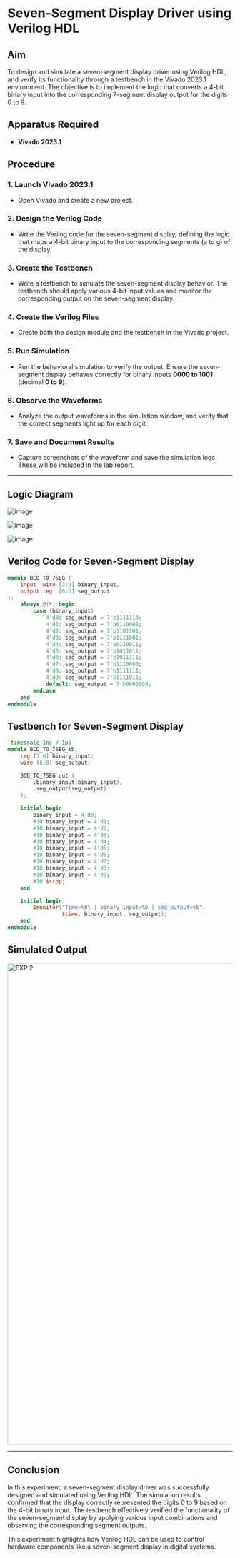 # Seven-Segment Display Driver using Verilog HDL

## Aim  
To design and simulate a seven-segment display driver using Verilog HDL, and verify its functionality through a testbench in the Vivado 2023.1 environment. The objective is to implement the logic that converts a 4-bit binary input into the corresponding 7-segment display output for the digits 0 to 9.

## Apparatus Required  
- **Vivado 2023.1**  

## Procedure  

### 1. Launch Vivado 2023.1  
- Open Vivado and create a new project.  

### 2. Design the Verilog Code  
- Write the Verilog code for the seven-segment display, defining the logic that maps a 4-bit binary input to the corresponding segments (a to g) of the display.  

### 3. Create the Testbench  
- Write a testbench to simulate the seven-segment display behavior. The testbench should apply various 4-bit input values and monitor the corresponding output on the seven-segment display.  

### 4. Create the Verilog Files  
- Create both the design module and the testbench in the Vivado project.  

### 5. Run Simulation  
- Run the behavioral simulation to verify the output. Ensure the seven-segment display behaves correctly for binary inputs **0000 to 1001** (decimal **0 to 9**).  

### 6. Observe the Waveforms  
- Analyze the output waveforms in the simulation window, and verify that the correct segments light up for each digit.  

### 7. Save and Document Results  
- Capture screenshots of the waveform and save the simulation logs. These will be included in the lab report.  

---
## Logic Diagram

![image](https://github.com/user-attachments/assets/e561cdb5-b1b0-42d0-94f5-e1efaec9704c)

![image](https://github.com/user-attachments/assets/dc32254e-f88d-471a-a2ba-e4ec5eb3fc11)

![image](https://github.com/user-attachments/assets/a8a8921e-0a37-4697-86d8-0c43cd8aef5a)

## Verilog Code for Seven-Segment Display  

```verilog
module BCD_TO_7SEG (
    input  wire [3:0] binary_input,
    output reg  [6:0] seg_output
);
    always @(*) begin
        case (binary_input)
            4'd0: seg_output = 7'b1111110;
            4'd1: seg_output = 7'b0110000;
            4'd2: seg_output = 7'b1101101;
            4'd3: seg_output = 7'b1111001;
            4'd4: seg_output = 7'b0110011;
            4'd5: seg_output = 7'b1011011;
            4'd6: seg_output = 7'b1011111;
            4'd7: seg_output = 7'b1110000;
            4'd8: seg_output = 7'b1111111;
            4'd9: seg_output = 7'b1111011;
            default: seg_output = 7'b0000000;
        endcase
    end
endmodule

```
## Testbench for Seven-Segment Display
```verilog
`timescale 1ns / 1ps
module BCD_TO_7SEG_tb;
    reg [3:0] binary_input;
    wire [6:0] seg_output;

    BCD_TO_7SEG uut (
        .binary_input(binary_input),
        .seg_output(seg_output)
    );

    initial begin
        binary_input = 4'd0;
        #10 binary_input = 4'd1;
        #10 binary_input = 4'd2;
        #10 binary_input = 4'd3;
        #10 binary_input = 4'd4;
        #10 binary_input = 4'd5;
        #10 binary_input = 4'd6;
        #10 binary_input = 4'd7;
        #10 binary_input = 4'd8;
        #10 binary_input = 4'd9;
        #10 $stop;
    end

    initial begin
        $monitor("Time=%0t | binary_input=%b | seg_output=%b",
                 $time, binary_input, seg_output);
    end
endmodule
```
## Simulated Output

<img width="1919" height="1079" alt="EXP 2" src="https://github.com/user-attachments/assets/e260bc4f-0384-4c2b-b7ac-7a0ced0694a0" />

---

## Conclusion
In this experiment, a seven-segment display driver was successfully designed and simulated using Verilog HDL. The simulation results confirmed that the display correctly represented the digits 0 to 9 based on the 4-bit binary input. The testbench effectively verified the functionality of the seven-segment display by applying various input combinations and observing the corresponding segment outputs.

This experiment highlights how Verilog HDL can be used to control hardware components like a seven-segment display in digital systems.
